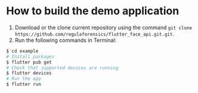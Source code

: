 # How to build the demo application

1. Download or the clone current repository using the command `git clone https://github.com/regulaforensics/flutter_face_api.git.git`.
2. Run the following commands in Terminal:
```bash
$ cd example
# Install packages
$ flutter pub get
# Check that supported devices are running
$ flutter devices
# Run the app
$ flutter run
```
